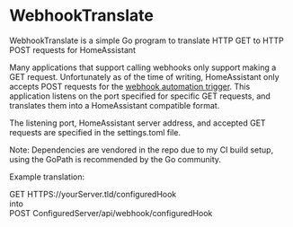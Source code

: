 # WebhookTranslate
WebhookTranslate is a simple Go program to translate HTTP GET to HTTP POST requests for HomeAssistant

Many applications that support calling webhooks only support making a GET request. Unfortunately as of the time of writing, HomeAssistant only accepts POST requests for the [webhook automation trigger](https://www.home-assistant.io/docs/automation/trigger/#webhook-trigger). This application listens on the port specified for specific GET requests, and translates them into a HomeAssistant compatible format. 

The listening port, HomeAssistant server address, and accepted GET requests are specified in the settings.toml file.

Note: Dependencies are vendored in the repo due to my CI build setup, using the GoPath is recommended by the Go community. 

Example translation:

GET HTTPS://yourServer.tld/configuredHook       
into    
POST ConfiguredServer/api/webhook/configuredHook    